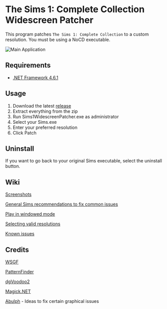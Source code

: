 # The Sims 1: Complete Collection Widescreen Patcher

This program patches `The Sims 1: Complete Collection` to a custom resolution. You must be using a NoCD executable.

![Main Application](https://i.imgur.com/XJp87Kh.png)

## Requirements

* [.NET Framework 4.6.1](https://www.microsoft.com/en-us/download/details.aspx?id=49981)

## Usage

1. Download the latest [release](https://github.com/FaithBeam/Sims-1-Complete-Collection-Widescreen-Patcher/releases)
2. Extract everything from the zip
3. Run Sims1WidescreenPatcher.exe as administrator
4. Select your Sims.exe
5. Enter your preferred resolution
6. Click Patch

## Uninstall

If you want to go back to your original Sims executable, select the uninstall button.

## Wiki

[Screenshots](https://github.com/FaithBeam/Sims-1-Complete-Collection-Widescreen-Patcher/wiki/Screenshots)

[General Sims recommendations to fix common issues](https://github.com/FaithBeam/Sims-1-Complete-Collection-Widescreen-Patcher/wiki/General-Sims-Recommendations)

[Play in windowed mode](https://github.com/FaithBeam/Sims-1-Complete-Collection-Widescreen-Patcher/wiki/Windowed-Mode)

[Selecting valid resolutions](https://github.com/FaithBeam/Sims-1-Complete-Collection-Widescreen-Patcher/wiki/Selecting-Valid-Resolutions)

[Known issues](https://github.com/FaithBeam/Sims-1-Complete-Collection-Widescreen-Patcher/wiki/Known-Issues)

## Credits

[WSGF](http://www.wsgf.org/dr/sims)

[PatternFinder](https://github.com/mrexodia/PatternFinder)

[dgVoodoo2](http://dege.freeweb.hu/dgVoodoo2/dgVoodoo2/)

[Magick.NET](https://github.com/dlemstra/Magick.NET)

[Abulph](https://www.reddit.com/r/thesims/comments/6snibn/the_sims_1_widescreen_fix_1080p/) - Ideas to fix certain graphical issues
